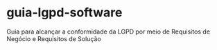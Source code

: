 # guia-lgpd-software
Guia para alcançar a conformidade da LGPD por meio de Requisitos de Negócio e Requisitos de Solução
